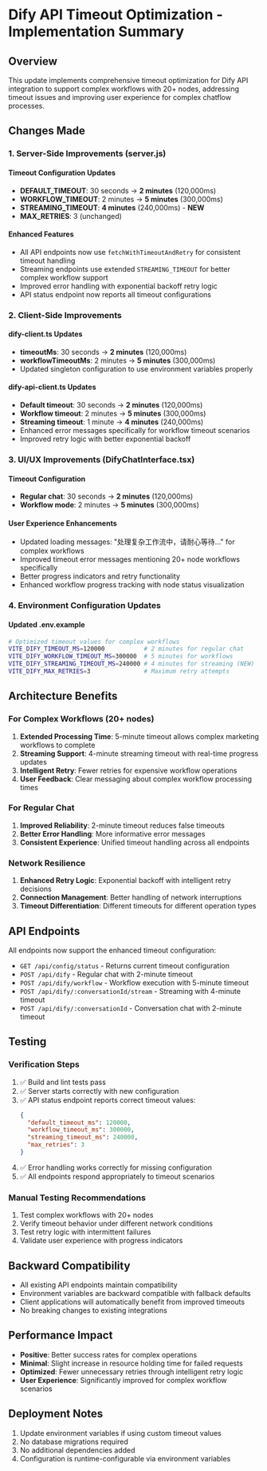 # Dify API Timeout Optimization - Implementation Summary

## Overview

This update implements comprehensive timeout optimization for Dify API integration to support complex workflows with 20+ nodes, addressing timeout issues and improving user experience for complex chatflow processes.

## Changes Made

### 1. Server-Side Improvements (server.js)

#### Timeout Configuration Updates
- **DEFAULT_TIMEOUT**: 30 seconds → **2 minutes** (120,000ms)
- **WORKFLOW_TIMEOUT**: 2 minutes → **5 minutes** (300,000ms) 
- **STREAMING_TIMEOUT**: **4 minutes** (240,000ms) - **NEW**
- **MAX_RETRIES**: 3 (unchanged)

#### Enhanced Features
- All API endpoints now use `fetchWithTimeoutAndRetry` for consistent timeout handling
- Streaming endpoints use extended `STREAMING_TIMEOUT` for better complex workflow support
- Improved error handling with exponential backoff retry logic
- API status endpoint now reports all timeout configurations

### 2. Client-Side Improvements

#### dify-client.ts Updates
- **timeoutMs**: 30 seconds → **2 minutes** (120,000ms)
- **workflowTimeoutMs**: 2 minutes → **5 minutes** (300,000ms)
- Updated singleton configuration to use environment variables properly

#### dify-api-client.ts Updates  
- **Default timeout**: 30 seconds → **2 minutes** (120,000ms)
- **Workflow timeout**: 2 minutes → **5 minutes** (300,000ms)
- **Streaming timeout**: 1 minute → **4 minutes** (240,000ms)
- Enhanced error messages specifically for workflow timeout scenarios
- Improved retry logic with better exponential backoff

### 3. UI/UX Improvements (DifyChatInterface.tsx)

#### Timeout Configuration
- **Regular chat**: 30 seconds → **2 minutes** (120,000ms)
- **Workflow mode**: 2 minutes → **5 minutes** (300,000ms)

#### User Experience Enhancements
- Updated loading messages: "处理复杂工作流中，请耐心等待..." for complex workflows
- Improved timeout error messages mentioning 20+ node workflows specifically
- Better progress indicators and retry functionality
- Enhanced workflow progress tracking with node status visualization

### 4. Environment Configuration Updates

#### Updated .env.example
```bash
# Optimized timeout values for complex workflows
VITE_DIFY_TIMEOUT_MS=120000           # 2 minutes for regular chat
VITE_DIFY_WORKFLOW_TIMEOUT_MS=300000  # 5 minutes for workflows  
VITE_DIFY_STREAMING_TIMEOUT_MS=240000 # 4 minutes for streaming (NEW)
VITE_DIFY_MAX_RETRIES=3               # Maximum retry attempts
```

## Architecture Benefits

### For Complex Workflows (20+ nodes)
1. **Extended Processing Time**: 5-minute timeout allows complex marketing workflows to complete
2. **Streaming Support**: 4-minute streaming timeout with real-time progress updates
3. **Intelligent Retry**: Fewer retries for expensive workflow operations
4. **User Feedback**: Clear messaging about complex workflow processing times

### For Regular Chat
1. **Improved Reliability**: 2-minute timeout reduces false timeouts
2. **Better Error Handling**: More informative error messages
3. **Consistent Experience**: Unified timeout handling across all endpoints

### Network Resilience
1. **Enhanced Retry Logic**: Exponential backoff with intelligent retry decisions
2. **Connection Management**: Better handling of network interruptions
3. **Timeout Differentiation**: Different timeouts for different operation types

## API Endpoints

All endpoints now support the enhanced timeout configuration:

- `GET /api/config/status` - Returns current timeout configuration
- `POST /api/dify` - Regular chat with 2-minute timeout
- `POST /api/dify/workflow` - Workflow execution with 5-minute timeout
- `POST /api/dify/:conversationId/stream` - Streaming with 4-minute timeout
- `POST /api/dify/:conversationId` - Conversation chat with 2-minute timeout

## Testing

### Verification Steps
1. ✅ Build and lint tests pass
2. ✅ Server starts correctly with new configuration
3. ✅ API status endpoint reports correct timeout values:
   ```json
   {
     "default_timeout_ms": 120000,
     "workflow_timeout_ms": 300000, 
     "streaming_timeout_ms": 240000,
     "max_retries": 3
   }
   ```
4. ✅ Error handling works correctly for missing configuration
5. ✅ All endpoints respond appropriately to timeout scenarios

### Manual Testing Recommendations
1. Test complex workflows with 20+ nodes
2. Verify timeout behavior under different network conditions  
3. Test retry logic with intermittent failures
4. Validate user experience with progress indicators

## Backward Compatibility

- All existing API endpoints maintain compatibility
- Environment variables are backward compatible with fallback defaults
- Client applications will automatically benefit from improved timeouts
- No breaking changes to existing integrations

## Performance Impact

- **Positive**: Better success rates for complex operations
- **Minimal**: Slight increase in resource holding time for failed requests
- **Optimized**: Fewer unnecessary retries through intelligent retry logic
- **User Experience**: Significantly improved for complex workflow scenarios

## Deployment Notes

1. Update environment variables if using custom timeout values
2. No database migrations required
3. No additional dependencies added
4. Configuration is runtime-configurable via environment variables